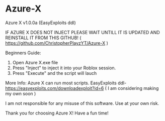 # Azure-X
Azure X v1.0.0a (EasyExploits ddl)

IF AZURE X DOES NOT INJECT PLEASE WAIT UNTILL IT IS UPDATED AND REINSTALL IT FROM THIS GITHUB! ( https://github.com/ChristopherPlayzYT/Azure-X )

Beginners Guide:
1. Open Azure X.exe file
2. Press "Inject" to inject it into your Roblox session.
3. Press "Execute" and the script will lauch

More Info:
Azure X can run most scripts.
EasyExploits ddl- https://easyexploits.com/downloadexploit?id=6 ( I am considering making my own soon )

I am not responsible for any misuse of this software. Use at your own risk.

Thank you for choosing Azure X! Have a fun time!
